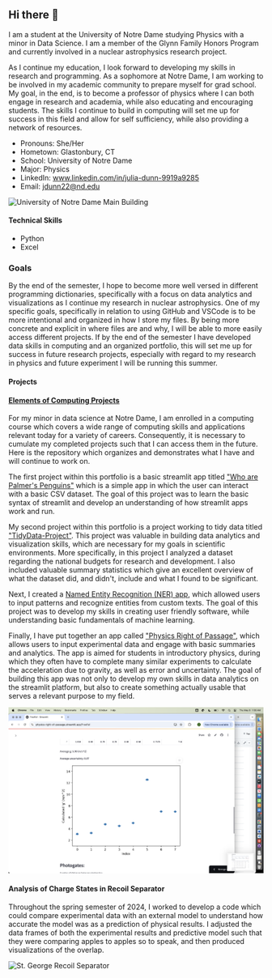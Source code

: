 ## Hi there 👋

I am a student at the University of Notre Dame studying Physics with a minor in Data Science. I am a member of the Glynn Family Honors Program and currently involved in a nuclear astrophysics research project.

As I continue my education, I look forward to developing my skills in research and programming. As a sophomore at Notre Dame, I am working to be involved in my academic community to prepare myself for grad school. My goal, in the end, is to become a professor of physics where I can both engage in research and academia, while also educating and encouraging students. The skills I continue to build in computing will set me up for success in this field and allow for self sufficiency, while also providing a network of resources. 

- Pronouns: She/Her
- Hometown: Glastonbury, CT
- School: University of Notre Dame
- Major: Physics
- LinkedIn: www.linkedin.com/in/julia-dunn-9919a9285
- Email: jdunn22@nd.edu

![University of Notre Dame Main Building](https://money-assets.money.com/mcp/2024/152080.jpg)

#### Technical Skills

- Python
- Excel

### Goals

By the end of the semester, I hope to become more well versed in different programming dictionaries, specifically with a focus on data analytics and visualizations as I continue my research in nuclear astrophysics. One of my specific goals, specifically in relation to using GitHub and VSCode is to be more intentional and organized in how I store my files. By being more concrete and explicit in where files are and why, I will be able to more easily access different projects. If by the end of the semester I have developed data skills in computing and an organized portfolio, this will set me up for success in future research projects, especially with regard to my research in physics and future experiment I will be running this summer. 

#### Projects

#### [Elements of Computing Projects](https://github.com/julia-dunn/DUNN-Python-Portfolio.git)

For my minor in data science at Notre Dame, I am enrolled in a computing course which covers a wide range of computing skills and applications relevant today for a variety of careers. Consequently, it is necessary to cumulate my completed projects such that I can access them in the future. Here is the repository which organizes and demonstrates what I have and will continue to work on.

The first project within this portfolio is a basic streamlit app titled ["Who are Palmer's Penguins"](https://github.com/julia-dunn/DUNN-Python-Portfolio/tree/beeb0c519df8e911a2f0b83560ebc9edb7912d2f/basic-streamlit-app) which is a simple app in which the user can interact with a basic CSV dataset. The goal of this project was to learn the basic syntax of streamlit and develop an understanding of how streamlit apps work and run. 

My second project within this portfolio is a project working to tidy data titled ["TidyData-Project"](https://github.com/julia-dunn/DUNN-Python-Portfolio/tree/main/TidyData-Project). This project was valuable in building data analytics and visualization skills, which are necessary for my goals in scientific environments. More specifically, in this project I analyzed a dataset regarding the national budgets for research and development. I also included valuable summary statistics which give an excellent overview of what the dataset did, and didn't, include and what I found to be significant.

Next, I created a [Named Entity Recognition (NER) app](https://github.com/julia-dunn/DUNN-Python-Portfolio/tree/main/NERStreamlitApp), which allowed users to input patterns and recognize entities from custom texts. The goal of this project was to develop my skills in creating user friendly software, while understanding basic fundamentals of machine learning. 

Finally, I have put together an app called ["Physics Right of Passage"](https://github.com/julia-dunn/DUNN-Python-Portfolio/tree/main/StreamlitAppFinal), which allows users to input experimental data and engage with basic summaries and analytics. The app is aimed for students in introductory physics, during which they often have to complete many similar experiments to calculate the acceleration due to gravity, as well as error and uncertainty. The goal of building this app was not only to develop my own skills in data analytics on the streamlit platform, but also to create something actually usable that serves a relevant purpose to my field. 

![Physics Right of Passage App!](https://github.com/julia-dunn/DUNN-Python-Portfolio/blob/main/Screenshot%202025-05-08%20at%201.56.29%20AM.png?raw=true)

#### Analysis of Charge States in Recoil Separator 

Throughout the spring semester of 2024, I worked to develop a code which could compare experimental data with an external model to understand how accurate the model was as a prediction of physical results. I adjusted the data frames of both the experimental results and predictive model such that they were comparing apples to apples so to speak, and then produced visualizations of the overlap. 

![St. George Recoil Separator](https://isnap.nd.edu/assets/213089/1000x333/st._george.jpg)

<!--
**julia-dunn/julia-dunn** is a ✨ _special_ ✨ repository because its `README.md` (this file) appears on your GitHub profile.

Here are some ideas to get you started:

- 🔭 I’m currently working on ...
- 🌱 I’m currently learning ...
- 👯 I’m looking to collaborate on ...
- 🤔 I’m looking for help with ...
- 💬 Ask me about ...
- 📫 How to reach me: ...
- 😄 Pronouns: ...
- ⚡ Fun fact: ...
-->
